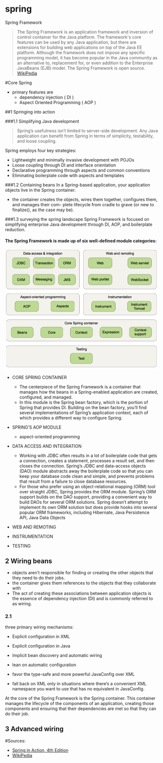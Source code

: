 # spring
Spring Framework

> The Spring Framework is an application framework and inversion of control container for the Java platform. The framework's core features can be used by any Java application, but there are extensions for building web applications on top of the Java EE platform. Although the framework does not impose any specific programming model, it has become popular in the Java community as an alternative to, replacement for, or even addition to the Enterprise JavaBeans (EJB) model. The Spring Framework is open source. [WikiPedia](https://en.wikipedia.org/wiki/Spring_Framework)

#Core Spring

- primary features are 
	- dependency injection ( DI )
	- Aspect Oriented Programming ( AOP )

##1 Springing into action

###1.1 Simplifying Java development

> Spring’s usefulness isn’t limited to server-side development. Any Java application can benefit from Spring in terms of simplicity, testability, and loose coupling.

Spring employs four key strategies:

- Lightweight and minimally invasive development with POJOs
- Loose coupling through DI and interface orientation
- Declarative programming through aspects and common conventions
- Eliminating boilerplate code with aspects and templates

###1.2 Containing beans
In a Spring-based application, your application objects live in the Spring container. 

- the container creates the objects, wires them together, configures them, and manages their com- plete lifecycle from cradle to grave (or new to finalize(), as the case may be).


###1.3 surveying the spring landscape
Spring Framework is focused on simplifying enterprise Java development through DI, AOP, and boilerplate reduction.

#### The Spring Framework is made up of six well-defined module categories:
![The Spring Framework is made up of six well-defined module categories.](files/spring_modules.png)

- CORE SPRING CONTAINER
	- The centerpiece of the Spring Framework is a container that manages how the beans in a Spring-enabled application are created, configured, and managed. 
	- In this module is the Spring bean factory, which is the portion of Spring that provides DI. Building on the bean factory, you’ll find several implementations of Spring’s application context, each of which provides a different way to configure Spring.

- SPRING’S AOP MODULE
	- aspect-oriented programming

- DATA ACCESS AND INTEGRATION
	- Working with JDBC often results in a lot of boilerplate code that gets a connection, creates a statement, processes a result set, and then closes the connection. Spring’s JDBC and data-access objects (DAO) module abstracts away the boilerplate code so that you can keep your database code clean and simple, and prevents problems that result from a failure to close database resources. 
	- For those who prefer using an object-relational mapping (ORM) tool over straight JDBC, Spring provides the ORM module. Spring’s ORM support builds on the DAO support, providing a convenient way to build DAOs for several ORM solutions. Spring doesn’t attempt to implement its own ORM solution but does provide hooks into several popular ORM frameworks, including Hibernate, Java Persistence API, Java Data Objects

- WEB AND REMOTING

- INSTRUMENTATION

- TESTING

## 2 Wiring beans

- objects aren’t responsible for finding or creating the other objects that they need to do their jobs.
- the container gives them references to the objects that they collaborate with
- The act of creating these associations between application objects is the essence of dependency injection (DI) and is commonly referred to as wiring.

### 2.1
three primary wiring mechanisms:

-  Explicit configuration in XML
-  Explicit configuration in Java
-  Implicit bean discovery and automatic wiring


- lean on automatic configuration
-  favor the type-safe and more powerful JavaConfig over XML
-  fall back on XML only in situations where there’s a convenient XML namespace you want to use that has no equivalent in JavaConfig.


At the core of the Spring Framework is the Spring container. This container manages the lifecycle of the components of an application, creating those components and ensuring that their dependencies are met so that they can do their job.

## 3 Advanced wiring



#Sources: 

- [Spring in Action, 4th Edition](https://www.manning.com/books/spring-in-action-fourth-edition)
- [WikiPedia](https://en.wikipedia.org/wiki/Spring_Framework)
